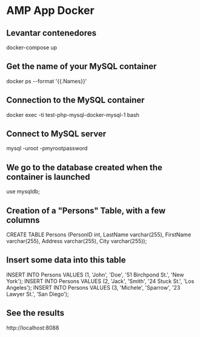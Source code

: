 # AMP App Docker

## Levantar contenedores
docker-compose up

## Get the name of your MySQL container
docker ps --format '{{.Names}}'

## Connection to the MySQL container
docker exec -ti test-php-mysql-docker-mysql-1 bash

## Connect to MySQL server
mysql -uroot -pmyrootpassword

## We go to the database created when the container is launched
use mysqldb;

## Creation of a "Persons" Table, with a few columns
CREATE TABLE Persons (PersonID int, LastName varchar(255), FirstName varchar(255), Address varchar(255), City varchar(255));

## Insert some data into this table
INSERT INTO Persons VALUES (1, 'John', 'Doe', '51 Birchpond St.', 'New York');
INSERT INTO Persons VALUES (2, 'Jack', 'Smith', '24 Stuck St.', 'Los Angeles');
INSERT INTO Persons VALUES (3, 'Michele', 'Sparrow', '23 Lawyer St.', 'San Diego');

## See the results
http://localhost:8088